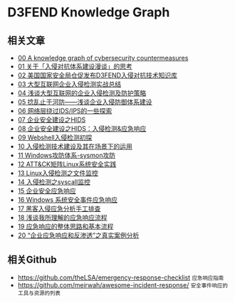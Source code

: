 # D3FEND Knowledge Graph

相关文章
---

- [00 A knowledge graph of cybersecurity countermeasures](https://d3fend.mitre.org/)
- [01 关于「入侵对抗体系建设漫谈」的思考](https://ixyzero.com/blog/archives/2799.html)
- [02 美国国家安全局仓促发布D3FEND入侵对抗技术知识库](https://www.secrss.com/articles/32085)
- [03 大型互联网企业入侵检测实战总结](https://xz.aliyun.com/t/1626/)
- [04 浅谈大型互联网的企业入侵检测及防护策略](https://mp.weixin.qq.com/s/1Iry620hCkJ8sHA626T3Dg)
- [05 捻乱止于河防——浅谈企业入侵防御体系建设](https://mp.weixin.qq.com/s/2qsSKn970XEBtbn1swmHAQ)
- [06 网络层绕过IDS/IPS的一些探索](https://mp.weixin.qq.com/s/QJeW7K-KThYHggWtJ-Fh3w)
- [07 企业安全建设之HIDS](https://www.freebuf.com/articles/es/194510.html)
- [08 企业安全建设之HIDS：入侵检测&应急响应](https://www.freebuf.com/articles/es/197337.html)
- [09 Webshell入侵检测初探](https://www.freebuf.com/articles/web/183520.html)
- [10 入侵检测技术建设及其在场景下的运用](https://www.freebuf.com/articles/web/232153.html)
- [11 Windows攻防体系-sysmon攻防](https://www.freebuf.com/articles/web/232161.html)
- [12 ATT&CK矩阵Linux系统安全实践](https://www.freebuf.com/articles/es/231784.html)
- [13 Linux入侵检测之文件监控](https://www.freebuf.com/articles/web/240785.html)
- [14 入侵检测之syscall监控](https://www.freebuf.com/articles/network/243153.html)
- [15 企业安全应急响应](https://xz.aliyun.com/t/1632)
- [16 Windows 系统安全事件应急响应](https://xz.aliyun.com/t/2524)
- [17 黑客入侵应急分析手工排查](https://xz.aliyun.com/t/1140)
- [18 浅谈我所理解的应急响应流程](https://www.freebuf.com/column/193690.html)
- [19 应急响应的整体思路和基本流程](https://www.freebuf.com/articles/terminal/192859.html)
- [20 “企业应急响应和反渗透”之真实案例分析](http://drops.xmd5.com/static/drops/tips-8130.html)


相关Github
---

- https://github.com/theLSA/emergency-response-checklist `应急响应指南`
- https://github.com/meirwah/awesome-incident-response/ `安全事件响应的工具与资源的列表`

